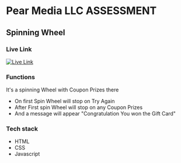 # Pear Media LLC ASSESSMENT 
## Spinning Wheel 
### Live Link
[![Live Link](https://cdn-icons-png.flaticon.com/128/10781/10781469.png)](http://192.168.138.1:5500/index.html)

### Functions
It's a spinning Wheel with Coupon Prizes there
- On first Spin Wheel will stop on Try Again 
- After First spin Wheel will stop on any Coupon Prizes
- And a message will appear "Congratulation You won the Gift Card"


### Tech stack
- HTML
- CSS
- Javascript





